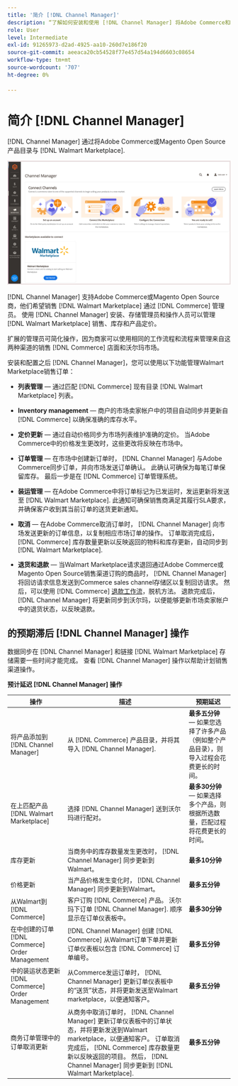 ```yaml
---
title: '简介 [!DNL Channel Manager]'
description: “了解如何安装和使用 [!DNL Channel Manager] 将Adobe Commerce和Magento Open Source店与Walmart Marketplace集成，并创建销售渠道，从您的商务管理员处无缝地管理市场列表、定价、库存和销售。
role: User
level: Intermediate
exl-id: 91265973-d2ad-4925-aa10-260d7e186f20
source-git-commit: aeeaca20cb54528f77e457d54a194d6603c08654
workflow-type: tm+mt
source-wordcount: '707'
ht-degree: 0%

---
```



# 简介 [!DNL Channel Manager]

[!DNL Channel Manager] 通过将Adobe Commerce或Magento Open Source产品目录与 [!DNL Walmart Marketplace].

![[!DNL Channel Manager] 扩展管理员视图](assets/channel-manager-home.png)

[!DNL Channel Manager] 支持Adobe Commerce或Magento Open Source商，他们希望销售 [!DNL Walmart Marketplace] 通过 [!DNL Commerce] 管理员。 使用 [!DNL Channel Manager] 安装、存储管理员和操作人员可以管理 [!DNL Walmart Marketplace] 销售、库存和产品定价。

扩展的管理员可简化操作，因为商家可以使用相同的工作流程和流程来管理来自这两种渠道的销售 [!DNL Commerce] 店面和沃尔玛市场。

安装和配置之后 [!DNL Channel Manager]，您可以使用以下功能管理Walmart Marketplace销售订单：

* **列表管理** — 通过匹配 [!DNL Commerce] 现有目录 [!DNL Walmart Marketplace] 列表。

* **Inventory management** — 商户的市场卖家帐户中的项目自动同步并更新自 [!DNL Commerce] 以确保准确的库存水平。

* **定价更新** — 通过自动价格同步为市场列表维护准确的定价。 当Adobe Commerce中的价格发生更改时，这些更改将反映在市场中。

* **订单管理** — 在市场中创建新订单时， [!DNL Channel Manager] 与Adobe Commerce同步订单，并向市场发送订单确认。 此确认可确保为每笔订单保留库存。 最后一步是在 [!DNL Commerce] 订单管理系统。

* **装运管理** — 在Adobe Commerce中将订单标记为已发运时，发运更新将发送至 [!DNL Walmart Marketplace]. 此通知可确保销售商满足其履行SLA要求，并确保客户收到其当前订单的送货更新通知。

* **取消** — 在Adobe Commerce取消订单时， [!DNL Channel Manager] 向市场发送更新的订单信息，以复制相应市场订单的操作。 订单取消完成后， [!DNL Commerce] 库存数量更新以反映返回的物料和库存更新，自动同步到 [!DNL Walmart Marketplace].

* **退货和退款** — 当Walmart Marketplace请求退回通过Adobe Commerce或Magento Open Source销售渠道订购的商品时， [!DNL Channel Manager] 将回访请求信息发送到Commerce sales channel存储区以复制回访请求。 然后，可以使用 [!DNL Commerce] [退款工作流](https://docs.magento.com/user-guide/sales/credit-memos.html#refund-workflow)，脱机方法。 退款完成后， [!DNL Channel Manager] 将更新同步到沃尔玛，以便能够更新市场卖家帐户中的退货状态，以反映退款。

## 的预期滞后 [!DNL Channel Manager] 操作

数据同步在 [!DNL Channel Manager] 和链接 [!DNL Walmart Marketplace] 存储需要一些时间才能完成。 查看 [!DNL Channel Manager] 操作以帮助计划销售渠道操作。

**预计延迟 [!DNL Channel Manager] 操作**

| **操作** | **描述** | **预期延迟** |
|------------------------------------------------------------|--------------------------------------------------------------------------------------------------------------------------------------------------------------------------------------------------------------------------------------------------------------------------------------------------------------------------------------------------------------------------------------------------|------------------------------------------------------------------------------------------------------------------------------|
| 将产品添加到 [!DNL Channel Manager] | 从 [!DNL Commerce] 产品目录，并将其导入 [!DNL Channel Manager]. | **最多五分钟** — 如果您选择了许多产品（例如整个产品目录），则导入过程会花费更长的时间。 |
| 在上匹配产品 [!DNL Walmart Marketplace] | 选择 [!DNL Channel Manager] 送到沃尔玛进行配对。 | **最多30分钟** — 如果选择多个产品，则根据所选数量，匹配过程将花费更长的时间。 |
| 库存更新 | 当商务中的库存数量发生更改时， [!DNL Channel Manager] 同步更新到Walmart。 | **最多10分钟** |
| 价格更新 | 当产品价格发生变化时， [!DNL Channel Manager] 同步更新到Walmart。 | **最多五分钟** |
| 从Walmart到 [!DNL Commerce] | 客户订购 [!DNL Commerce] 产品。 沃尔玛下订单 [!DNL Channel Manager]. 顺序显示在订单仪表板中。 | **最多30分钟** |
| 在中创建的订单 [!DNL Commerce] Order Management | [!DNL Channel Manager] 创建 [!DNL Commerce] 从Walmart订单下单并更新订单仪表板以包含 [!DNL Commerce] 订单编号。 | **最多五分钟** |
| 中的装运状态更新 [!DNL Commerce] Order Management | 从Commerce发运订单时， [!DNL Channel Manager] 更新订单仪表板中的“送货”状态，并将更新发送至Walmart marketplace，以便通知客户。 | **最多五分钟** |
| 商务订单管理中的订单取消更新 | 从商务中取消订单时， [!DNL Channel Manager] 更新订单仪表板中的订单状态，并将更新发送到Walmart marketplace，以便通知客户。 订单取消完成后， [!DNL Commerce] 库存数量更新以反映返回的项目。 然后， [!DNL Channel Manager] 同步更新到 [!DNL Walmart Marketplace]. | **最多五分钟** |


